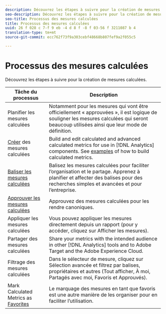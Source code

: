 ```yaml
---
description: Découvrez les étapes à suivre pour la création de mesures calculées.
seo-description: Découvrez les étapes à suivre pour la création de mesures calculées.
seo-title: Processus des mesures calculées
title: Processus des mesures calculées
uuid: 26 f 028 c 7-f 9 eb -4 d 8 f -8 f 03-56 f 3211087 b 4
translation-type: tm+mt
source-git-commit: ecc762f73f9a303cebf48668b807fef9a2f055c5

---
```



# Processus des mesures calculées

Découvrez les étapes à suivre pour la création de mesures calculées.

| Tâche du processus | Description |
| --- | --- |
| Planifier les mesures calculées | Notamment pour les mesures qui vont être officiellement « approuvées », il est logique de souligner les mesures calculées qui seront beaucoup utilisées ainsi que leur mode de définition. |
| [Créer](c-build-metrics/cm-build-metrics.md) des mesures calculées | Build and edit calculated and advanced calculated metrics for use in [!DNL Analytics] components.  See [examples](c-build-metrics/cm-build-metrics.md) of how to build calculated metrics. |
| [Baliser les mesures calculées](cm-tagging.md) | Balisez les mesures calculées pour faciliter l’organisation et le partage. Apprenez à planifier et affecter des balises pour des recherches simples et avancées et pour l’entreprise. |
| [Approuver les mesures calculées](cm-approving.md) | Approuvez des mesures calculées pour les rendre canoniques. |
| Appliquer les mesures calculées | Vous pouvez appliquer les mesures directement depuis un rapport (pour y accéder, cliquez sur Afficher les mesures). |
| [](cm-sharing.md)Partager des mesures calculées | Share your metrics with the intended audience in other [!DNL Analytics] tools and to Adobe Target and the Adobe Experience Cloud. |
| Filtrage des mesures calculées | Dans le sélecteur de mesure, cliquez sur Sélection avancée et filtrez par balises, propriétaires et autres (Tout afficher, À moi, Partagés avec moi, Favoris et Approuvés). |
| Mark Calculated Metrics as [Favorites](cm-finding.md) | Le marquage des mesures en tant que favoris est une autre manière de les organiser pour en faciliter l’utilisation. |